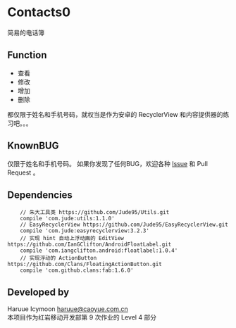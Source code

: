 # Contacts0
简易的电话簿

## Function
* 查看
* 修改
* 增加
* 删除

都仅限于姓名和手机号码，就权当是作为安卓的 RecyclerView 和内容提供器的练习吧。。。

## KnownBUG
仅限于姓名和手机号码。
如果你发现了任何BUG，欢迎各种 [Issue](https://github.com/haruue/Contacts0/issues) 和 Pull Request 。

## Dependencies
```
    // 朱大工具类 https://github.com/Jude95/Utils.git
    compile 'com.jude:utils:1.1.0'
    // EasyRecyclerView https://github.com/Jude95/EasyRecyclerView.git
    compile 'com.jude:easyrecyclerview:3.2.3'
    // 实现 hint 自动上浮动画的 EditView https://github.com/IanGClifton/AndroidFloatLabel.git
    compile 'com.iangclifton.android:floatlabel:1.0.4'
    // 实现浮动的 ActionButton https://github.com/Clans/FloatingActionButton.git
    compile 'com.github.clans:fab:1.6.0'
```

## Developed by
Haruue Icymoon <haruue@caoyue.com.cn>    
本项目作为红岩移动开发部第 9 次作业的 Level 4 部分

<!--
* * * * * * * * * * * * * * * * * * * * * * * *
* REDROCK-TEAM HOMEWORK 9 (20151212)          *
* Level 4 - Contacts                          *
* Author:  Haruue Icymoon                     *
* Time:    Fri Dec 18 23:45:04 CST 2015       *
* Website: http://www.caoyue.com.cn/          *
* * * * * * * * * * * * * * * * * * * * * * * *
-->

